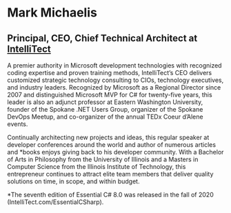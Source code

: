 # Mark Michaelis

## Principal, CEO, Chief Technical Architect at [IntelliTect](https://IntelliTect.com)

A premier authority in Microsoft development technologies with recognized coding expertise and proven training methods, IntelliTect’s CEO delivers customized strategic technology consulting to CIOs, technology executives, and industry leaders. Recognized by Microsoft as a Regional Director since 2007 and distinguished Microsoft MVP for C# for twenty-five years, this leader is also an adjunct professor at Eastern Washington University, founder of the Spokane .NET Users Group, organizer of the Spokane DevOps Meetup, and co-organizer of the annual TEDx Coeur d’Alene events.

Continually architecting new projects and ideas, this regular speaker at developer conferences around the world and author of numerous articles and *books enjoys giving back to his developer community. With a Bachelor of Arts in Philosophy from the University of Illinois and a Masters in Computer Science from the Illinois Institute of Technology, this entrepreneur continues to attract elite team members that deliver quality solutions on time, in scope, and within budget. 

*The seventh edition of Essential C# 8.0 was released in the fall of 2020 (IntelliTect.com/EssentialCSharp).
